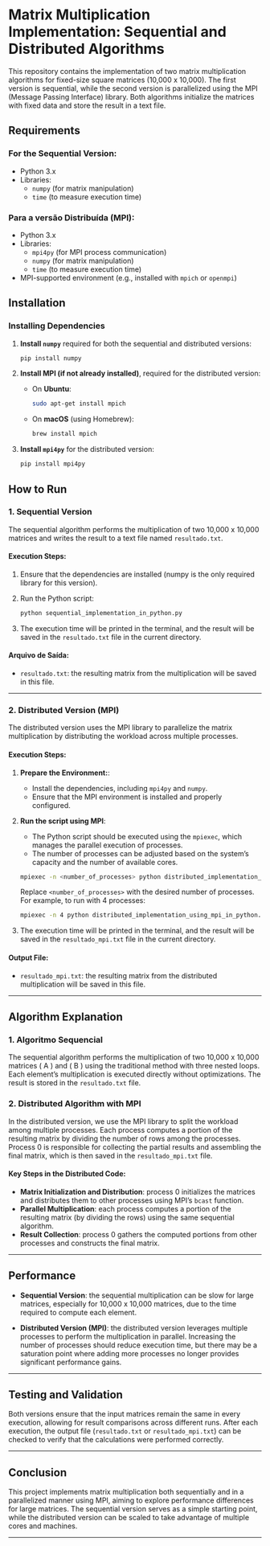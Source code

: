 # Matrix Multiplication Implementation: Sequential and Distributed Algorithms

This repository contains the implementation of two matrix multiplication algorithms for fixed-size square matrices (10,000 x 10,000). The first version is sequential, while the second version is parallelized using the MPI (Message Passing Interface) library. Both algorithms initialize the matrices with fixed data and store the result in a text file.

## Requirements

### For the Sequential Version:
- Python 3.x
- Libraries:
  - `numpy` (for matrix manipulation)
  - `time` (to measure execution time)

### Para a versão Distribuída (MPI):
- Python 3.x
- Libraries:
  - `mpi4py` (for MPI process communication)
  - `numpy` (for matrix manipulation)
  - `time` (to measure execution time)
- MPI-supported environment (e.g., installed with `mpich` or `openmpi`)

## Installation

### Installing Dependencies

1. **Install `numpy`** required for both the sequential and distributed versions:
    ```bash
    pip install numpy
    ```

2. **Install MPI (if not already installed)**, required for the distributed version:
    - On **Ubuntu**:
      ```bash
      sudo apt-get install mpich
      ```
    - On **macOS** (using Homebrew):
      ```bash
      brew install mpich
      ```

3. **Install `mpi4py`** for the distributed version:
    ```bash
    pip install mpi4py
    ```

## How to Run

### 1. **Sequential Version**

The sequential algorithm performs the multiplication of two 10,000 x 10,000 matrices and writes the result to a text file named `resultado.txt`. 

#### Execution Steps:
1. Ensure that the dependencies are installed (numpy is the only required library for this version).
2. Run the Python script:

    ```bash
    python sequential_implementation_in_python.py
    ```

3. The execution time will be printed in the terminal, and the result will be saved in the `resultado.txt` file in the current directory.

#### Arquivo de Saída:
- `resultado.txt`: the resulting matrix from the multiplication will be saved in this file.

---

### 2. **Distributed Version (MPI)**

The distributed version uses the MPI library to parallelize the matrix multiplication by distributing the workload across multiple processes.

#### Execution Steps:

1. **Prepare the Environment:**:
    - Install the dependencies, including `mpi4py` and `numpy`.
    - Ensure that the MPI environment is installed and properly configured.

2. **Run the script using MPI**:
    - The Python script should be executed using the `mpiexec`, which manages the parallel execution of processes.
    - The number of processes can be adjusted based on the system’s capacity and the number of available cores.

    ```bash
    mpiexec -n <number_of_processes> python distributed_implementation_using_mpi_in_python.py
    ```

    Replace `<number_of_processes>` with the desired number of processes. For example, to run with 4 processes:

    ```bash
    mpiexec -n 4 python distributed_implementation_using_mpi_in_python.py
    ```

3. The execution time will be printed in the terminal, and the result will be saved in the `resultado_mpi.txt` file in the current directory.

#### Output File:
- `resultado_mpi.txt`: the resulting matrix from the distributed multiplication will be saved in this file.

---

## Algorithm Explanation

### 1. **Algoritmo Sequencial**

The sequential algorithm performs the multiplication of two 10,000 x 10,000 matrices \( A \) and \( B \) using the traditional method with three nested loops. Each element’s multiplication is executed directly without optimizations. The result is stored in the `resultado.txt` file.

### 2. **Distributed Algorithm with MPI**

In the distributed version, we use the MPI library to split the workload among multiple processes. Each process computes a portion of the resulting matrix by dividing the number of rows among the processes. Process 0 is responsible for collecting the partial results and assembling the final matrix, which is then saved in the `resultado_mpi.txt` file.

#### Key Steps in the Distributed Code:
- **Matrix Initialization and Distribution**: process 0 initializes the matrices and distributes them to other processes using MPI’s `bcast` function.
- **Parallel Multiplication**: each process computes a portion of the resulting matrix (by dividing the rows) using the same sequential algorithm.
- **Result Collection**: process 0 gathers the computed portions from other processes and constructs the final matrix.

---

## Performance

- **Sequential Version**: the sequential multiplication can be slow for large matrices, especially for 10,000 x 10,000 matrices, due to the time required to compute each element.
  
- **Distributed Version (MPI)**: the distributed version leverages multiple processes to perform the multiplication in parallel. Increasing the number of processes should reduce execution time, but there may be a saturation point where adding more processes no longer provides significant performance gains.

---

## Testing and Validation

Both versions ensure that the input matrices remain the same in every execution, allowing for result comparisons across different runs. After each execution, the output file (`resultado.txt` or `resultado_mpi.txt`) can be checked to verify that the calculations were performed correctly.

---

## Conclusion

This project implements matrix multiplication both sequentially and in a parallelized manner using MPI, aiming to explore performance differences for large matrices. The sequential version serves as a simple starting point, while the distributed version can be scaled to take advantage of multiple cores and machines.

---
